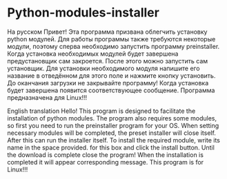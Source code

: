 # Python-modules-installer

На русском
    Привет! Эта программа призвана облегчить установку python модулей.
Для работы программы также требуются некоторые модули, поэтому сперва
необходимо запустить программу preinstaller. Когда установка
необходимых модулей будет завершена предустановщик сам закроется. После
этого можно запустить сам установщик.
    Для установки необходимого модуля напишите его название в отведённом
для этого поле и нажмите кнопку установить. До оканчания загрузки не
закрывайте программу! Когда установка будет завершена появится 
соответствующее сообщение.
    Программа предназначена для Linux!!!

English translation
    Hello! This program is designed to facilitate the installation of
python modules. The program also requires some modules, so first you
need to run the preinstaller program for your OS. When setting necessary
modules will be completed, the preset installer will close itself. After
this can run the installer itself.
    To install the required module, write its name in the space provided.
for this box and click the install button. Until the download is complete
close the program! When the installation is completed it will appear
corresponding message.
    This program is for Linux!!!
